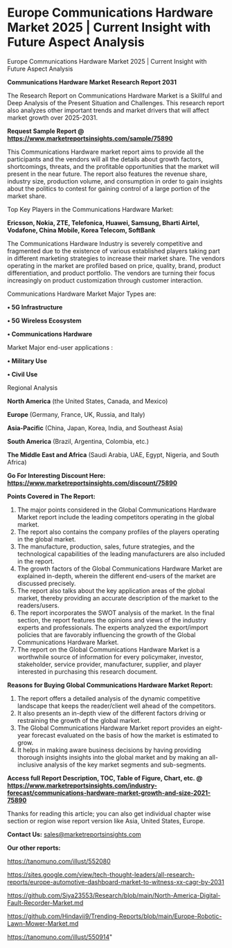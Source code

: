 # Europe Communications Hardware Market 2025 | Current Insight with Future Aspect Analysis
Europe Communications Hardware Market 2025 | Current Insight with Future Aspect Analysis

<strong>Communications Hardware Market Research Report 2031</strong>

The Research Report on Communications Hardware Market is a Skillful and Deep Analysis of the Present Situation and Challenges. This research report also analyzes other important trends and market drivers that will affect market growth over 2025-2031.

<strong>Request Sample Report @ <a href=https://www.marketreportsinsights.com/sample/75890>https://www.marketreportsinsights.com/sample/75890</a></strong>

This Communications Hardware market report aims to provide all the participants and the vendors will all the details about growth factors, shortcomings, threats, and the profitable opportunities that the market will present in the near future. The report also features the revenue share, industry size, production volume, and consumption in order to gain insights about the politics to contest for gaining control of a large portion of the market share.

Top Key Players in the Communications Hardware Market:

<strong>Ericsson, Nokia, ZTE, Telefonica, Huawei, Samsung, Bharti Airtel, Vodafone, China Mobile, Korea Telecom, SoftBank</strong>

The Communications Hardware Industry is severely competitive and fragmented due to the existence of various established players taking part in different marketing strategies to increase their market share. The vendors operating in the market are profiled based on price, quality, brand, product differentiation, and product portfolio. The vendors are turning their focus increasingly on product customization through customer interaction.

Communications Hardware Market Major Types are:

<strong>• 5G Infrastructure

• 5G Wireless Ecosystem

• Communications Hardware</strong>

Market Major end-user applications :

<strong>• Military Use

• Civil Use</strong>

Regional Analysis

</u><strong><b>North America</b></strong> (the United States, Canada, and Mexico)

<strong><b>Europe </b></strong>(Germany, France, UK, Russia, and Italy)

<strong><b>Asia-Pacific</b></strong> (China, Japan, Korea, India, and Southeast Asia)

<strong><b>South America</b></strong> (Brazil, Argentina, Colombia, etc.)

<strong><b>The Middle East and Africa</b></strong> (Saudi Arabia, UAE, Egypt, Nigeria, and South Africa)

<strong>Go For Interesting Discount Here: <a href=https://www.marketreportsinsights.com/discount/75890>https://www.marketreportsinsights.com/discount/75890</a></strong>

<strong>Points Covered in The Report:</strong>
<ol>
  <li>The major points considered in the Global Communications Hardware Market report include the leading competitors operating in the global market.</li>
  <li>The report also contains the company profiles of the players operating in the global market.</li>
  <li>The manufacture, production, sales, future strategies, and the technological capabilities of the leading manufacturers are also included in the report.</li>
  <li>The growth factors of the Global Communications Hardware Market are explained in-depth, wherein the different end-users of the market are discussed precisely.</li>
  <li>The report also talks about the key application areas of the global market, thereby providing an accurate description of the market to the readers/users.</li>
  <li>The report incorporates the SWOT analysis of the market. In the final section, the report features the opinions and views of the industry experts and professionals. The experts analyzed the export/import policies that are favorably influencing the growth of the Global Communications Hardware Market.</li>
  <li>The report on the Global Communications Hardware Market is a worthwhile source of information for every policymaker, investor, stakeholder, service provider, manufacturer, supplier, and player interested in purchasing this research document.</li>
</ol>
<strong>Reasons for Buying Global Communications Hardware Market Report:</strong>

<ol>
  <li>The report offers a detailed analysis of the dynamic competitive landscape that keeps the reader/client well ahead of the competitors.</li>
  <li>It also presents an in-depth view of the different factors driving or restraining the growth of the global market.</li>
  <li>The Global Communications Hardware Market report provides an eight-year forecast evaluated on the basis of how the market is estimated to grow.</li>
  <li>It helps in making aware business decisions by having providing thorough insights insights into the global market and by making an all-inclusive analysis of the key market segments and sub-segments.</li>
</ol>
<strong>Access full Report Description, TOC, Table of Figure, Chart, etc. @ <a href=https://www.marketreportsinsights.com/industry-forecast/communications-hardware-market-growth-and-size-2021-75890>https://www.marketreportsinsights.com/industry-forecast/communications-hardware-market-growth-and-size-2021-75890</a></strong>


Thanks for reading this article; you can also get individual chapter wise section or region wise report version like Asia, United States, Europe.

<strong>Contact Us:</strong>
sales@marketreportsinsights.com

<strong>Our other reports:</strong>

<a href=https://tanomuno.com/illust/552080>https://tanomuno.com/illust/552080</a>

<a href=https://sites.google.com/view/tech-thought-leaders/all-research-reports/europe-automotive-dashboard-market-to-witness-xx-cagr-by-2031>https://sites.google.com/view/tech-thought-leaders/all-research-reports/europe-automotive-dashboard-market-to-witness-xx-cagr-by-2031</a>

<a href=https://github.com/Siya23553/Research/blob/main/North-America-Digital-Fault-Recorder-Market.md>https://github.com/Siya23553/Research/blob/main/North-America-Digital-Fault-Recorder-Market.md</a>

<a href=https://github.com/Hindavii9/Trending-Reports/blob/main/Europe-Robotic-Lawn-Mower-Market.md>https://github.com/Hindavii9/Trending-Reports/blob/main/Europe-Robotic-Lawn-Mower-Market.md</a>

<a href=https://tanomuno.com/illust/550914>https://tanomuno.com/illust/550914</a>"
